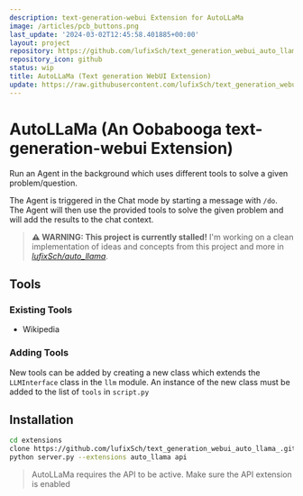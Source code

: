 ```yaml
---
description: text-generation-webui Extension for AutoLLaMa
image: /articles/pcb_buttons.png
last_update: '2024-03-02T12:45:58.401885+00:00'
layout: project
repository: https://github.com/lufixSch/text_generation_webui_auto_llama
repository_icon: github
status: wip
title: AutoLLaMa (Text generation WebUI Extension)
update: https://raw.githubusercontent.com/lufixSch/text_generation_webui_auto_llama/main/README.md
---
```


# AutoLLaMa (An Oobabooga text-generation-webui Extension)

Run an Agent in the background which uses different tools to solve a given problem/question.

The Agent is triggered in the Chat mode by starting a message with `/do`. The Agent will then use the provided tools to solve the given problem and will add the results to the chat context.

> **⚠️ WARNING: This project is currently stalled!**
> I'm working on a clean implementation of ideas and concepts from this project and more in *[lufixSch/auto_llama](https://github.com/lufixSch/auto_llama)*.

## Tools
### Existing Tools
- Wikipedia

### Adding Tools

New tools can be added by creating a new class which extends the `LLMInterface` class in the `llm` module. An instance of the new class must be added to the list of `tools` in `script.py`

## Installation

```bash
cd extensions
clone https://github.com/lufixSch/text_generation_webui_auto_llama_.git auto_llama
python server.py --extensions auto_llama api
```

> AutoLLaMa requires the API to be active. Make sure the API extension is enabled